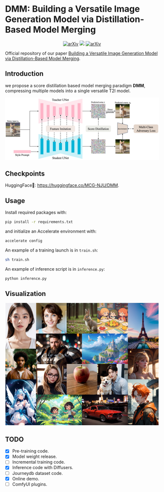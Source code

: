 # DMM: Building a Versatile Image Generation Model via Distillation-Based Model Merging

<div style="text-align: center;">
  <a href="https://arxiv.org/abs/2504.12364"><img src="https://img.shields.io/badge/arXiv-2504.12364-b31b1b.svg" alt="arXiv"></a>
  <a href="https://huggingface.co/MCG-NJU/DMM"><img src="https://img.shields.io/badge/%F0%9F%A4%97%20Hugging%20Face-Model-blue"></a>
  <a href="https://huggingface.co/spaces/MCG-NJU/DMM"><img src="https://img.shields.io/badge/%F0%9F%A4%97%20Hugging%20Face-Online_Demo-green" alt="arXiv"></a>  
</div>


Official repository of our paper [Building a Versatile Image Generation Model via Distillation-Based Model Merging](https://arxiv.org/abs/2504.12364).


## Introduction

we propose a score distillation based model merging paradigm **DMM**, compressing multiple models into a single versatile T2I model.

![](assets/method.jpg)

## Checkpoints

HuggingFace🤗: https://huggingface.co/MCG-NJU/DMM.

## Usage

Install required packages with:

```bash
pip install -r requirements.txt
```

and initialize an Accelerate environment with:

```bash
accelerate config
```

An example of a training launch is in `train.sh`:

```bash
sh train.sh
```

An example of inference script is in `inference.py`:

```bash
python inference.py
```
## Visualization

![](assets/visualization.jpg)



## TODO
- [x] Pre-training code.
- [x] Model weight release.
- [ ] Incremental training code.
- [x] Inference code with Diffusers.
- [ ] Journeydb dataset code.
- [x] Online demo.
- [ ] ComfyUI plugins.
